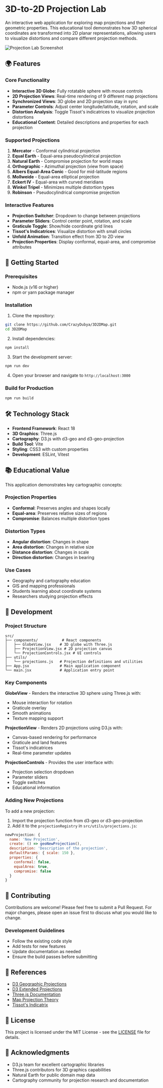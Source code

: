 # 3D-to-2D Projection Lab

An interactive web application for exploring map projections and their geometric properties. This educational tool demonstrates how 3D spherical coordinates are transformed into 2D planar representations, allowing users to visualize distortions and compare different projection methods.

![Projection Lab Screenshot](docs/screenshot.png)

## 🌍 Features

### Core Functionality
- **Interactive 3D Globe**: Fully rotatable sphere with mouse controls
- **2D Projection Views**: Real-time rendering of 9 different map projections
- **Synchronized Views**: 3D globe and 2D projection stay in sync
- **Parameter Controls**: Adjust center longitude/latitude, rotation, and scale
- **Distortion Analysis**: Toggle Tissot's indicatrices to visualize projection distortions
- **Educational Content**: Detailed descriptions and properties for each projection

### Supported Projections
1. **Mercator** - Conformal cylindrical projection
2. **Equal Earth** - Equal-area pseudocylindrical projection  
3. **Natural Earth** - Compromise projection for world maps
4. **Orthographic** - Azimuthal projection (view from space)
5. **Albers Equal-Area Conic** - Good for mid-latitude regions
6. **Mollweide** - Equal-area elliptical projection
7. **Eckert IV** - Equal-area with curved meridians
8. **Winkel Tripel** - Minimizes multiple distortion types
9. **Robinson** - Pseudocylindrical compromise projection

### Interactive Features
- **Projection Switcher**: Dropdown to change between projections
- **Parameter Sliders**: Control center point, rotation, and scale
- **Graticule Toggle**: Show/hide coordinate grid lines
- **Tissot's Indicatrices**: Visualize distortion with small circles
- **Unfold Animation**: Transition effect from 3D to 2D view
- **Projection Properties**: Display conformal, equal-area, and compromise attributes

## 🚀 Getting Started

### Prerequisites
- Node.js (v16 or higher)
- npm or yarn package manager

### Installation

1. Clone the repository:
```bash
git clone https://github.com/CrazyDubya/3D2DMap.git
cd 3D2DMap
```

2. Install dependencies:
```bash
npm install
```

3. Start the development server:
```bash
npm run dev
```

4. Open your browser and navigate to `http://localhost:3000`

### Build for Production
```bash
npm run build
```

## 🛠️ Technology Stack

- **Frontend Framework**: React 18
- **3D Graphics**: Three.js
- **Cartography**: D3.js with d3-geo and d3-geo-projection
- **Build Tool**: Vite
- **Styling**: CSS3 with custom properties
- **Development**: ESLint, Vitest

## 📚 Educational Value

This application demonstrates key cartographic concepts:

### Projection Properties
- **Conformal**: Preserves angles and shapes locally
- **Equal-area**: Preserves relative sizes of regions  
- **Compromise**: Balances multiple distortion types

### Distortion Types
- **Angular distortion**: Changes in shape
- **Area distortion**: Changes in relative size
- **Distance distortion**: Changes in scale
- **Direction distortion**: Changes in bearing

### Use Cases
- Geography and cartography education
- GIS and mapping professionals
- Students learning about coordinate systems
- Researchers studying projection effects

## 🔧 Development

### Project Structure
```
src/
├── components/           # React components
│   ├── GlobeView.jsx    # 3D globe with Three.js
│   ├── ProjectionView.jsx # 2D projection canvas
│   └── ProjectionControls.jsx # UI controls
├── utils/
│   └── projections.js   # Projection definitions and utilities
├── App.jsx              # Main application component
└── main.jsx             # Application entry point
```

### Key Components

**GlobeView** - Renders the interactive 3D sphere using Three.js with:
- Mouse interaction for rotation
- Graticule overlay
- Smooth animations
- Texture mapping support

**ProjectionView** - Renders 2D projections using D3.js with:
- Canvas-based rendering for performance
- Graticule and land features
- Tissot's indicatrices
- Real-time parameter updates

**ProjectionControls** - Provides the user interface with:
- Projection selection dropdown
- Parameter sliders
- Toggle switches
- Educational information

### Adding New Projections

To add a new projection:

1. Import the projection function from d3-geo or d3-geo-projection
2. Add it to the `projectionRegistry` in `src/utils/projections.js`:

```javascript
newProjection: {
  name: 'New Projection',
  create: () => geoNewProjection(),
  description: 'Description of the projection',
  defaultParams: { scale: 150 },
  properties: {
    conformal: false,
    equalArea: true,
    compromise: false
  }
}
```

## 🤝 Contributing

Contributions are welcome! Please feel free to submit a Pull Request. For major changes, please open an issue first to discuss what you would like to change.

### Development Guidelines
- Follow the existing code style
- Add tests for new features
- Update documentation as needed
- Ensure the build passes before submitting

## 📖 References

- [D3 Geographic Projections](https://github.com/d3/d3-geo)
- [D3 Extended Projections](https://github.com/d3/d3-geo-projection)
- [Three.js Documentation](https://threejs.org/docs/)
- [Map Projection Theory](https://en.wikipedia.org/wiki/Map_projection)
- [Tissot's Indicatrix](https://en.wikipedia.org/wiki/Tissot%27s_indicatrix)

## 📄 License

This project is licensed under the MIT License - see the [LICENSE](LICENSE) file for details.

## 🙏 Acknowledgments

- D3.js team for excellent cartographic libraries
- Three.js contributors for 3D graphics capabilities
- Natural Earth for public domain map data
- Cartography community for projection research and documentation
